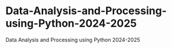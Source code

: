 # Data-Analysis-and-Processing-using-Python-2024-2025
Data Analysis and Processing using Python 2024-2025
